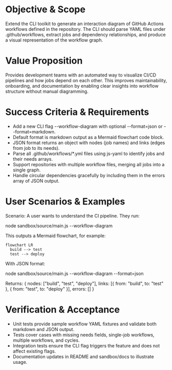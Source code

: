 # Objective & Scope

Extend the CLI toolkit to generate an interaction diagram of GitHub Actions workflows defined in the repository. The CLI should parse YAML files under .github/workflows, extract jobs and dependency relationships, and produce a visual representation of the workflow graph.

# Value Proposition

Provides development teams with an automated way to visualize CI/CD pipelines and how jobs depend on each other. This improves maintainability, onboarding, and documentation by enabling clear insights into workflow structure without manual diagramming.

# Success Criteria & Requirements

- Add a new CLI flag --workflow-diagram with optional --format=json or --format=markdown.  
- Default format is markdown output as a Mermaid flowchart code block.  
- JSON format returns an object with nodes (job names) and links (edges from job to its needs).  
- Parse all .github/workflows/*.yml files using js-yaml to identify jobs and their needs arrays.  
- Support repositories with multiple workflow files, merging all jobs into a single graph.  
- Handle circular dependencies gracefully by including them in the errors array of JSON output.

# User Scenarios & Examples

Scenario: A user wants to understand the CI pipeline. They run:

node sandbox/source/main.js --workflow-diagram

This outputs a Mermaid flowchart, for example:
```mermaid
flowchart LR
  build --> test
  test --> deploy
```

With JSON format:

node sandbox/source/main.js --workflow-diagram --format=json

Returns:
{
  nodes: ["build", "test", "deploy"],
  links: [{ from: "build", to: "test" }, { from: "test", to: "deploy" }],
  errors: []
}

# Verification & Acceptance

- Unit tests provide sample workflow YAML fixtures and validate both markdown and JSON output.  
- Tests cover cases with missing needs fields, single-job workflows, multiple workflows, and cycles.  
- Integration tests ensure the CLI flag triggers the feature and does not affect existing flags.  
- Documentation updates in README and sandbox/docs to illustrate usage.
